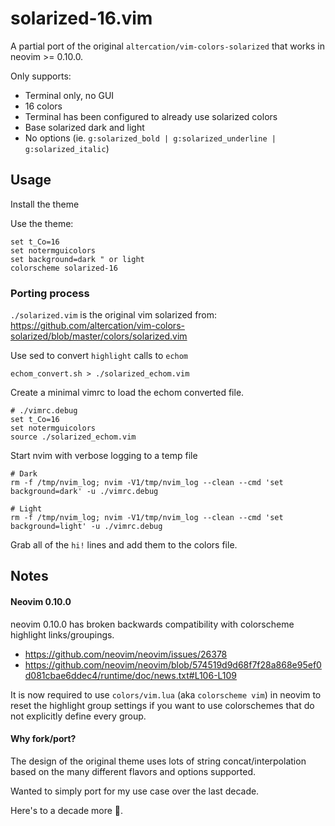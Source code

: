# solarized-16.vim

A partial port of the original `altercation/vim-colors-solarized` that works in neovim >= 0.10.0.

Only supports:

* Terminal only, no GUI
* 16 colors
* Terminal has been configured to already use solarized colors
* Base solarized dark and light
* No options (ie. `g:solarized_bold | g:solarized_underline | g:solarized_italic`)

## Usage

Install the theme

Use the theme:

```
set t_Co=16
set notermguicolors
set background=dark " or light
colorscheme solarized-16
```

### Porting process

`./solarized.vim` is the original vim solarized from: https://github.com/altercation/vim-colors-solarized/blob/master/colors/solarized.vim


Use sed to convert `highlight` calls to `echom`

```
echom_convert.sh > ./solarized_echom.vim
```

Create a minimal vimrc to load the echom converted file.

```
# ./vimrc.debug
set t_Co=16
set notermguicolors
source ./solarized_echom.vim
```

Start nvim with verbose logging to a temp file

```
# Dark
rm -f /tmp/nvim_log; nvim -V1/tmp/nvim_log --clean --cmd 'set background=dark' -u ./vimrc.debug

# Light
rm -f /tmp/nvim_log; nvim -V1/tmp/nvim_log --clean --cmd 'set background=light' -u ./vimrc.debug
```

Grab all of the `hi!` lines and add them to the colors file.

## Notes

#### Neovim 0.10.0

neovim 0.10.0 has broken backwards compatibility with colorscheme highlight links/groupings.
* https://github.com/neovim/neovim/issues/26378
* https://github.com/neovim/neovim/blob/574519d9d68f7f28a868e95ef0d081cbae6ddec4/runtime/doc/news.txt#L106-L109

It is now required to use `colors/vim.lua` (aka `colorscheme vim`) in neovim to reset the highlight group settings if you want to use colorschemes that do not explicitly define every group.

#### Why fork/port?

The design of the original theme uses lots of string concat/interpolation based on the many different flavors and options supported.

Wanted to simply port for my use case over the last decade.

Here's to a decade more 🍻.
